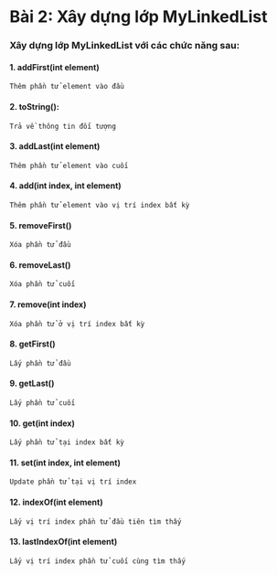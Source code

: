 # Bài 2: Xây dựng lớp MyLinkedList

### Xây dựng lớp MyLinkedList với các chức năng sau:

#### 1. addFirst(int element)

    Thêm phần tử element vào đầu

#### 2. toString():

    Trả về thông tin đối tượng

#### 3. addLast(int element)

    Thêm phần tử element vào cuối

#### 4. add(int index, int element)

    Thêm phần tử element vào vị trí index bất kỳ

#### 5. removeFirst()

    Xóa phần tử đầu

#### 6. removeLast()

    Xóa phần tử cuối

#### 7. remove(int index)

    Xóa phần tử ở vị trí index bất kỳ

#### 8. getFirst()

    Lấy phần tử đầu

#### 9. getLast()

    Lấy phần tử cuối

#### 10. get(int index)

    Lấy phần tử tại index bất kỳ

#### 11. set(int index, int element)

    Update phần tử tại vị trí index

#### 12. indexOf(int element)

    Lấy vị trí index phần tử đầu tiên tìm thấy

#### 13. lastIndexOf(int element)

    Lấy vị trí index phần tử cuối cùng tìm thấy